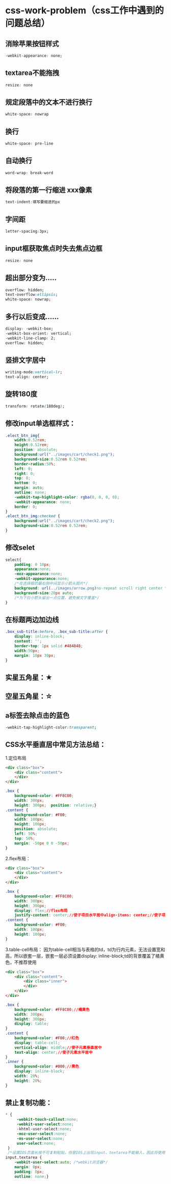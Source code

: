 # css-work-problem（css工作中遇到的问题总结）
## 消除苹果按钮样式
```css
-webkit-appearance: none;
```
## textarea不能拖拽
```css
resize: none
```
## 规定段落中的文本不进行换行
```css
white-space: nowrap 
```
## 换行
```css
white-space: pre-line
```
## 自动换行
```css
word-wrap: break-word
```
## 将段落的第一行缩进 xxx像素
```css
text-indent:填写要缩进的px
```
## 字间距
```css
letter-spacing:3px;   
```
## input框获取焦点时失去焦点边框
```css
resize: none
```
## 超出部分变为.....
```css
overflow: hidden;
text-overflow:ellipsis;
white-space: nowrap;
```
## 多行以后变成......
```css
display: -webkit-box;  
-webkit-box-orient: vertical;
-webkit-line-clamp: 2;
overflow: hidden;
```
## 竖排文字居中
```css
writing-mode:vertical-lr;
text-align: center;
```
## 旋转180度
```css
transform: rotate(180deg);  
```
## 修改input单选框样式：
```css
.elect_btn_img{
    width:0.52rem;
    height:0.52rem;
    position: absolute;
    background:url("../images/cart/check1.png");
    background-size:0.52rem 0.52rem;
    border-radius:50%;
    left: 0;
    right: 0;
    top: 0;
    bottom: 0;
    margin: auto;
    outline: none;
    -webkit-tap-highlight-color: rgba(0, 0, 0, 0);
    -webkit-appearance: none;
    border: 0;
}
.elect_btn_img:checked {
    background:url("../images/cart/check2.png");
    background-size:0.52rem 0.52rem;
}
```
## 修改selet
```css
select{
    padding: 0 10px;
    appearance:none;
    -moz-appearance:none;
    -webkit-appearance:none;
    /*在选择框的最右侧中间显示小箭头图片*/
    background: url(../images/arrow.png)no-repeat scroll right center transparent;
    background-size:20px auto;
    /*为下拉小箭头留出一点位置，避免被文字覆盖*/
}
```
## 在标题两边加边线
```css
.box_sub-title:before, .box_sub-title:after {
    display: inline-block;
    content: '';
    border-top: 1px solid #484848;
    width:50px;
    margin: 10px 30px;
}
```
## 实星五角星：&starf;
## 空星五角星：&star;
## a标签去除点击的蓝色
```css
-webkit-tap-highlight-color:transparent;
```
## CSS水平垂直居中常见方法总结：
1.定位布局
```html
<div class="box">
    <div class="content">
    </div>
</div>
```
```css
.box {
    background-color: #FF8C00;
    width: 300px;
    height: 300px;  position: relative;}
.content {
    background-color: #F00;
    width: 100px;
    height: 100px;
    position: absolute;
    left: 50%;
    top: 50%;
    margin: -50px 0 0 -50px;
}
```
2.flex布局：
```html
<div class="box">
    <div class="content">
    </div>
</div>
```
```css
.box {
    background-color: #FF8C00;
    width: 300px;
    height: 300px;
    display: flex;//flex布局
    justify-content: center;//使子项目水平居中align-items: center;//使子项目垂直居中}
.content {
    background-color: #F00;
    width: 100px;
    height: 100px;
}
```
3.table-cell布局：
因为table-cell相当与表格的td，td为行内元素，无法设置宽和高，所以嵌套一层，嵌套一层必须设置display: inline-block;td的背景覆盖了橘黄色，不推荐使用
```html
<div class="box">
    <div class="content">
        <div class="inner">
        </div>
    </div>
</div>
```
```css
.box {
    background-color: #FF8C00;//橘黄色
    width: 300px;
    height: 300px;
    display: table;
}
.content {
    background-color: #F00;//红色
    display: table-cell;
    vertical-align: middle;//使子元素垂直居中
    text-align: center;//使子元素水平居中
}
.inner {
    background-color: #000;//黑色
    display: inline-block;
    width: 20%;
    height: 20%;
}
```
## 禁止复制功能：
```css
* {
     -webkit-touch-callout:none;
     -webkit-user-select:none;
     -khtml-user-select:none;
     -moz-user-select:none;
     -ms-user-select:none;
     user-select:none;
 }
 /*设置IOS页面长按不可复制粘贴，但是IOS上出现input、textarea不能输入，因此将使用-webkit-user-select:auto;*/
input,textarea {
    -webkit-user-select:auto; /*webkit浏览器*/
    margin: 0px;
    padding: 0px;
    outline: none;}
 ```
